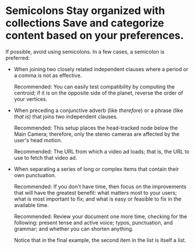 





# Semicolons Stay organized with collections Save and categorize content based on your preferences.

If possible, avoid using semicolons. In a few cases, a semicolon is preferred:

* When joining two closely related independent clauses where a period or a comma is not as
  effective.

  Recommended: You can easily test
  compatibility by computing the centroid; if it is on the opposite side of the
  planet, reverse the order of your vertices.
* When preceding a conjunctive adverb (like *therefore*) or a phrase
  (like *that is*) that joins two independent clauses.

  Recommended: This setup places the
  head-tracked node below the Main Camera; therefore, only the stereo cameras are
  affected by the user's head motion.

  Recommended: The URL from which a video
  ad loads; that is, the URL to use to fetch that video ad.
* When separating a series of long or complex items that contain their own punctuation.

  Recommended: If you don't have time,
  then focus on the improvements that will have the greatest benefit: what matters most
  to your users; what is most important to fix; and what is easy or feasible to
  fix in the available time.

  Recommended: Review your document one
  more time, checking for the following: present tense and active voice; typos,
  punctuation, and grammar; and whether you can shorten anything.

  Notice that in the final example, the second item in the list is itself a list.






